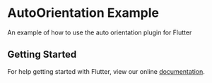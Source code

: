 # AutoOrientation Example

An example of how to use the auto orientation plugin for Flutter

## Getting Started

For help getting started with Flutter, view our online
[documentation](http://flutter.io/).
